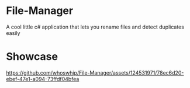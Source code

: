 # File-Manager
A cool little c# application that lets you rename files and detect duplicates easily 

# Showcase
https://github.com/whoswhip/File-Manager/assets/124531971/78ec6d20-ebef-47e1-a094-73ffdf04bfea

